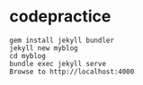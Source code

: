 # codepractice



```
gem install jekyll bundler
jekyll new myblog
cd myblog
bundle exec jekyll serve
Browse to http://localhost:4000

```